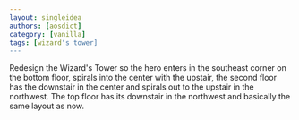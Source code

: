 ```yaml
---
layout: singleidea
authors: [aosdict]
category: [vanilla]
tags: [wizard's tower]
---
```

Redesign the Wizard's Tower so the hero enters in the southeast corner on the bottom floor, spirals into the center with the upstair, the second floor has the downstair in the center and spirals out to the upstair in the northwest. The top floor has its downstair in the northwest and basically the same layout as now.
